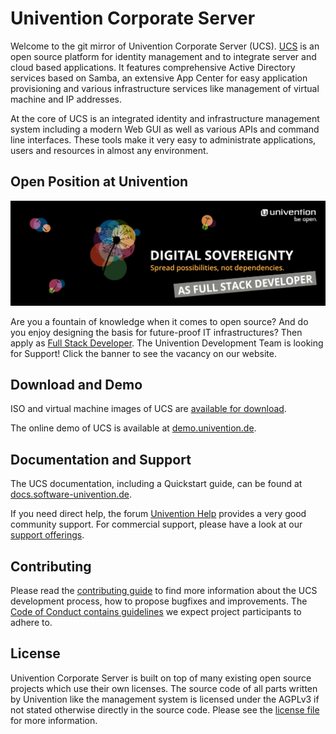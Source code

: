# Univention Corporate Server

Welcome to the git mirror of Univention Corporate Server (UCS). [UCS](https://www.univention.com/products/ucs/) is an open source platform for identity management and to integrate server and cloud based applications.
It features comprehensive Active Directory services based on Samba, an extensive App Center for easy application provisioning and various infrastructure services like management of virtual machine and IP addresses.

At the core of UCS is an integrated identity and infrastructure management system including a modern Web GUI as well as various APIs and command line interfaces.
These tools make it very easy to administrate applications, users and resources in almost any environment.

## Open Position at Univention

[![](FullStackDeveloper.jpg?raw=true)](https://www.univention.de/ueber-uns/karriere/stellenangebote/full-stack-developer/?pk_campaign=github-full-stack-developer)

Are you a fountain of knowledge when it comes to open source? And do you enjoy designing the basis for future-proof IT infrastructures? Then apply as [Full Stack Developer](https://www.univention.de/ueber-uns/karriere/stellenangebote/full-stack-developer/?pk_campaign=github-full-stack-developer).
The Univention Development Team is looking for Support! Click the banner to see the vacancy on our website.

## Download and Demo

ISO and virtual machine images of UCS are [available for download](https://www.univention.com/downloads/ucs-download/).

The online demo of UCS is available at [demo.univention.de](https://demo.univention.de/).

## Documentation and Support

The UCS documentation, including a Quickstart guide, can be found at [docs.software-univention.de](https://docs.software-univention.de/).

If you need direct help, the forum [Univention
Help](https://help.univention.com) provides a very good community support. For commercial support, please have a look at our [support
offerings](https://www.univention.com/download-and-support/support/commercial-support/).

## Contributing

Please read the [contributing guide](./CONTRIBUTING.md) to find more information about the UCS development process, how to propose bugfixes and improvements.
The [Code of Conduct contains guidelines](./CONTRIBUTING.md#code-of-conduct) we expect project participants to adhere to.

## License

Univention Corporate Server is built on top of many existing open source projects which use their own licenses.
The source code of all parts written by Univention like the management system is licensed under the AGPLv3 if not stated otherwise directly in the source code.
Please see the [license file](./LICENSE) for more information.
